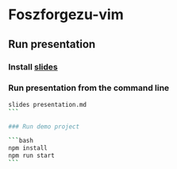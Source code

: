 # Foszforgezu-vim

## Run presentation

### Install [slides](https://github.com/maaslalani/slides)

### Run presentation from the command line

````bash
slides presentation.md
```

### Run demo project

```bash
npm install
npm run start
```
````
